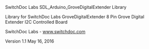 SwitchDoc Labs SDL_Arduino_GroveDigitalExtender Library

Library for SwitchDoc Labs GroveDigitalExtender 8 Pin Grove Digital Extender I2C Controlled Board 

SwitchDoc Labs - www.switchdoc.com

Version 1.1 May 16, 2016



